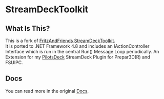 # StreamDeckToolkit

## What Is This?

This is a fork of [FritzAndFriends StreamDeckToolkit](https://FritzAndFriends.github.io/StreamDeckToolkit/).<br/>
It is ported to .NET Framework 4.8 and includes an IActionController Interface which is run in the central Run() Message Loop periodically. An Extension for my [PilotsDeck](https://github.com/Fragtality/PilotsDeck) StreamDeck Plugin for Prepar3D(R) and FSUIPC.

## Docs

You can read more in the original [Docs](https://FritzAndFriends.github.io/StreamDeckToolkit/).
